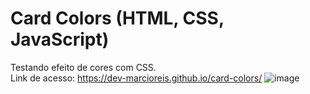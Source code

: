 # Card Colors (HTML, CSS, JavaScript)
Testando efeito de cores com CSS.<br>
Link de acesso: https://dev-marcioreis.github.io/card-colors/
![image](https://user-images.githubusercontent.com/122680054/212545328-85e7cd70-b15e-466b-b23d-a89b8388bce9.png)
